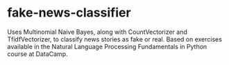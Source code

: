 # fake-news-classifier
Uses Multinomial Naive Bayes, along with CountVectorizer and TfidfVectorizer, to classify news stories as fake or real. Based on exercises available in the Natural Language Processing Fundamentals in Python course at DataCamp.
